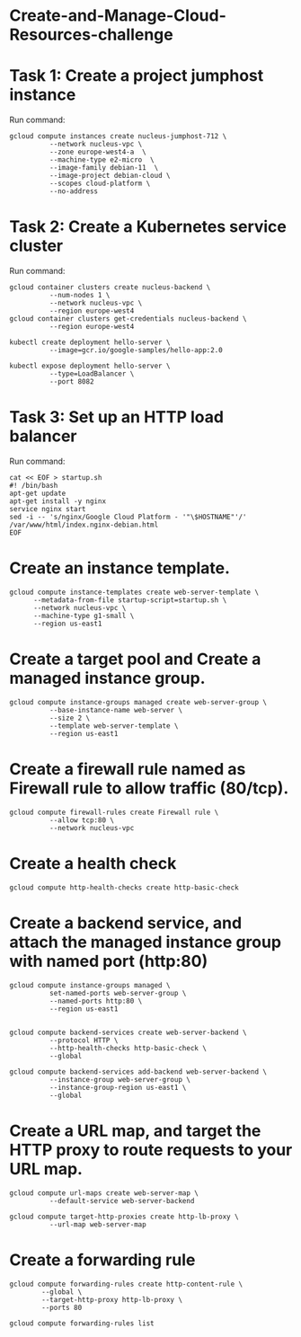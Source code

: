 # Create-and-Manage-Cloud-Resources-challenge

# Task 1: Create a project jumphost instance
Run command:

    gcloud compute instances create nucleus-jumphost-712 \
              --network nucleus-vpc \
              --zone europe-west4-a  \
              --machine-type e2-micro  \
              --image-family debian-11  \
              --image-project debian-cloud \
              --scopes cloud-platform \
              --no-address

# Task 2: Create a Kubernetes service cluster
Run command:

    gcloud container clusters create nucleus-backend \
              --num-nodes 1 \
              --network nucleus-vpc \
              --region europe-west4
    gcloud container clusters get-credentials nucleus-backend \
              --region europe-west4

    kubectl create deployment hello-server \
              --image=gcr.io/google-samples/hello-app:2.0

    kubectl expose deployment hello-server \
              --type=LoadBalancer \
              --port 8082

# Task 3: Set up an HTTP load balancer
Run command:

    cat << EOF > startup.sh
    #! /bin/bash
    apt-get update
    apt-get install -y nginx
    service nginx start
    sed -i -- 's/nginx/Google Cloud Platform - '"\$HOSTNAME"'/' /var/www/html/index.nginx-debian.html
    EOF

# Create an instance template.
    gcloud compute instance-templates create web-server-template \
          --metadata-from-file startup-script=startup.sh \
          --network nucleus-vpc \
          --machine-type g1-small \
          --region us-east1


# Create a target pool and Create a managed instance group.
    gcloud compute instance-groups managed create web-server-group \
              --base-instance-name web-server \
              --size 2 \
              --template web-server-template \
              --region us-east1


# Create a firewall rule named as Firewall rule to allow traffic (80/tcp).
    gcloud compute firewall-rules create Firewall rule \
              --allow tcp:80 \
              --network nucleus-vpc

# Create a health check
    gcloud compute http-health-checks create http-basic-check

# Create a backend service, and attach the managed instance group with named port (http:80)
    gcloud compute instance-groups managed \
              set-named-ports web-server-group \
              --named-ports http:80 \
              --region us-east1


    gcloud compute backend-services create web-server-backend \
              --protocol HTTP \
              --http-health-checks http-basic-check \
              --global

    gcloud compute backend-services add-backend web-server-backend \
              --instance-group web-server-group \
              --instance-group-region us-east1 \
              --global

# Create a URL map, and target the HTTP proxy to route requests to your URL map.

    gcloud compute url-maps create web-server-map \
              --default-service web-server-backend

    gcloud compute target-http-proxies create http-lb-proxy \
              --url-map web-server-map

# Create a forwarding rule
    gcloud compute forwarding-rules create http-content-rule \
            --global \
            --target-http-proxy http-lb-proxy \
            --ports 80

    gcloud compute forwarding-rules list